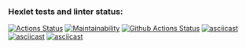 ### Hexlet tests and linter status:
[![Actions Status](https://github.com/sh00tsim/python-project-lvl1/workflows/hexlet-check/badge.svg)](https://github.com/sh00tsim/python-project-lvl1/actions)
[![Maintainability](https://api.codeclimate.com/v1/badges/a99a88d28ad37a79dbf6/maintainability)](https://codeclimate.com/github/sh00tsim/python-project-lvl1)
[![Github Actions Status](https://github.com/sh00tsim/python-project-lvl1/workflows/Python%20CI/badge.svg)](https://github.com/sh00tsim/python-project-lvl1/actions)
[![asciicast](https://asciinema.org/a/6SljxGbuhtHinqc4T7KwK9hD4.svg)](https://asciinema.org/a/6SljxGbuhtHinqc4T7KwK9hD4)
[![asciicast](https://asciinema.org/a/dYtBREWkMQrM0ikjL2P33hSH6.svg)](https://asciinema.org/a/dYtBREWkMQrM0ikjL2P33hSH6)
[![asciicast](https://asciinema.org/a/BCgK3Gb5GLXbUtR10hqHQluVt.svg)](https://asciinema.org/a/BCgK3Gb5GLXbUtR10hqHQluVt)
